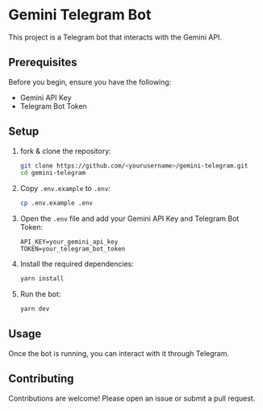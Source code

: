 # Gemini Telegram Bot

This project is a Telegram bot that interacts with the Gemini API.

## Prerequisites

Before you begin, ensure you have the following:

- Gemini API Key
- Telegram Bot Token

## Setup

1. fork & clone the repository:

   ```sh
   git clone https://github.com/<yourusername>/gemini-telegram.git
   cd gemini-telegram
   ```

2. Copy `.env.example` to `.env`:

   ```sh
   cp .env.example .env
   ```

3. Open the `.env` file and add your Gemini API Key and Telegram Bot Token:

   ```env
   API_KEY=your_gemini_api_key
   TOKEN=your_telegram_bot_token
   ```

4. Install the required dependencies:

   ```sh
   yarn install
   ```

5. Run the bot:
   ```sh
   yarn dev
   ```

## Usage

Once the bot is running, you can interact with it through Telegram.

## Contributing

Contributions are welcome! Please open an issue or submit a pull request.
